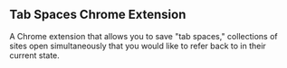## Tab Spaces Chrome Extension
A Chrome extension that allows you to save "tab spaces," collections of sites open simultaneously that you would like to refer back to in their current state.